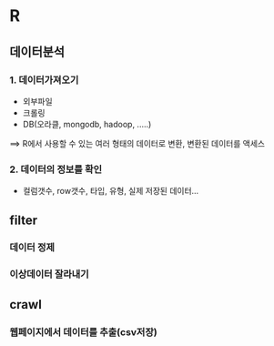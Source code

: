 # R

## 데이터분석

### 1. 데이터가져오기

* 외부파일
* 크롤링
* DB(오라클, mongodb, hadoop, .....)

==> R에서  사용할 수 있는 여러 형태의  데이터로 변환, 변환된 데이터를 액세스

### 2. 데이터의 정보를 확인

* 컬럼갯수, row갯수, 타입, 유형, 실제 저장된 데이터...

## filter

### 데이터 정제

### 이상데이터 잘라내기

## crawl

### 웹페이지에서 데이터를 추출(csv저장)

